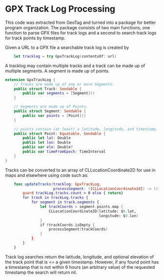 # GPX Track Log Processing

This code was extracted from GeoTag and turned into a package for
better program organization.  The package consists of two main functions,
one function to parse GPX files for track logs and a second to search
track logs for track points by timestamp.

Given a URL to a GPX file a searchable track log is created by

```swift
    let tracklog = try GpxTrackLog(contentsOf: url)
```

A tracklog may contain multiple tracks and a track can be made up of multiple
segments. A segment is made up of points.

```swift
extension GpxTrackLog {
    // Tracks are made up of one or more Segments.
    public struct Track: Sendable {
        public var segments = [Segment]()
    }

    // Segments are made up of Points.
    public struct Segment: Sendable {
        public var points = [Point]()
    }

    // points contain (at least) a latitude, longitude, and timestamp.
    public struct Point: Equatable, Sendable {
        public let lat: Double
        public let lon: Double
        public var ele: Double?
        public var timeFromEpoch: TimeInterval
    }
}
```

Tracks can be converted to an array of CLLocationCoordinate2D for use in
maps and elsewhere using code such as:

```swift
    func updateTracks(tracklog: GpxTrackLog,
                      processSegment: ([CLLocationCoordinate2d]) -> ())
        guard trackLog.tracks.count > 0 else { return}
        for track in trackLog.tracks {
            for segment in track.segments {
                let trackCoords = segment.points.map {
                    CLLocationCoordinate2D(latitude: $0.lat,
                                           longitude: $0.lon)
                }
                if !trackCoords.isEmpty {
                    processSegment(trackCoords)
                }
            }
        }
    }
```

Track log searches return the latitude, longitude, and optional elevation of
the track point that is <= a given timestamp.  However, if any found point
has a timestamp that is not within 6 hours (an arbitrary value) of the
requested timestamp the search will return nil.

